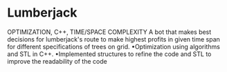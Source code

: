 # Lumberjack
OPTIMIZATION, C++, TIME/SPACE COMPLEXITY
  A bot that makes best decisions for lumberjack's route to make highest profits in given time span for different
  specifications of trees on grid.
  •Optimization using algorithms and STL in C++.
  •Implemented structures to refine the code and STL to improve the readability of the code
